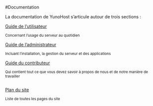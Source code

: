 #Documentation

<p class="lead">
La documentation de YunoHost s’articule autour de trois sections :
</p>

<div class="row text-center">

<div class="col col-md-4 col-md-offset-1">
<a class="btn btn-success btn-lg" href="/userdoc_fr"><span class="glyphicon glyphicon-user"></span> Guide de l’utilisateur</a>
<p><small class="text-muted">Concernant l’usage du serveur au quotidien</small></p>
</div>

<div class="col col-md-4 col-md-offset-1">
<a class="btn btn-primary btn-lg" href="/admindoc_fr"><span class="glyphicon glyphicon-lock"></span> Guide de l’administrateur</a>
<p><small class="text-muted">Incluant l’installation, la gestion du serveur et des applications</small></p>
</div>

<div class="col col-md-5 col-md-offset-3">
<a class="btn btn-danger btn-lg" href="/contributordoc_fr"><span class="glyphicon glyphicon-heart"></span> Guide du contributeur</a>
<p><small class="text-muted">Qui contient tout ce que vous devez savoir à propos de nous et de notre manière de travailler</small></p>
</div>

</div>

<div class="row text-center" style="margin-top: 2em;">
    <div class="col col-md-5 col-md-offset-3">
    <a class="btn btn-default btn-lg" href="/sitemap_fr"><span class="glyphicon glyphicon-list"></span> Plan du site</a>
    <p><small class="text-muted">Liste de toutes les pages du site</small></p>
    </div>

</div>
